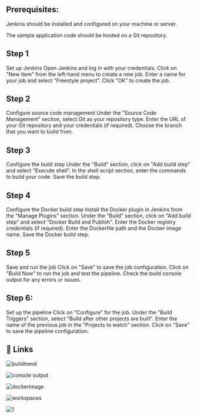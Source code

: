 
## Prerequisites: 
Jenkins should be installed and configured on your machine or server.

The sample application code should be hosted on a Git repository.


## Step 1

Set up Jenkins Open Jenkins and log in with your credentials. Click on "New Item" from the left-hand menu to create a new job. Enter a name for your job and select "Freestyle project". Click "OK" to create the job.
## Step 2

Configure source code management Under the "Source Code Management" section, select Git as your repository type. Enter the URL of your Git repository and your credentials (if required). Choose the branch that you want to build from.
## Step 3

Configure the build step Under the "Build" section, click on "Add build step" and select "Execute shell". In the shell script section, enter the commands to build your code. Save the build step.


## Step 4

Configure the Docker build step Install the Docker plugin in Jenkins from the "Manage Plugins" section. Under the "Build" section, click on "Add build step" and select "Docker Build and Publish". Enter the Docker registry credentials (if required). Enter the Dockerfile path and the Docker image name. Save the Docker build step.
## Step 5

Save and run the job Click on "Save" to save the job configuration. Click on "Build Now" to run the job and test the pipeline. Check the build console output for any errors or issues.
## Step 6: 

Set up the pipeline Click on "Configure" for the job. Under the "Build Triggers" section, select "Build after other projects are built". Enter the name of the previous job in the "Projects to watch" section. Click on "Save" to save the pipeline configuration.

## 🔗 Links

![buildtrend](https://user-images.githubusercontent.com/70112790/228629448-67b56c3c-d591-4b72-bdb9-df85e42273e8.jpg)

![console output](https://user-images.githubusercontent.com/70112790/228629457-ec0da050-e2d5-489f-9ce2-edf42bee74c8.jpg)

![dockerimage](https://user-images.githubusercontent.com/70112790/228629464-f9806fb9-a2dd-47d8-84db-d2913bbf0146.jpg)

![workspaces](https://user-images.githubusercontent.com/70112790/228629468-eb23d909-ab40-4f61-b8f9-7b869e7789fa.jpg)

![1](https://user-images.githubusercontent.com/70112790/228629471-38b52abb-3035-43d3-a9b5-a009014cd999.jpg)




